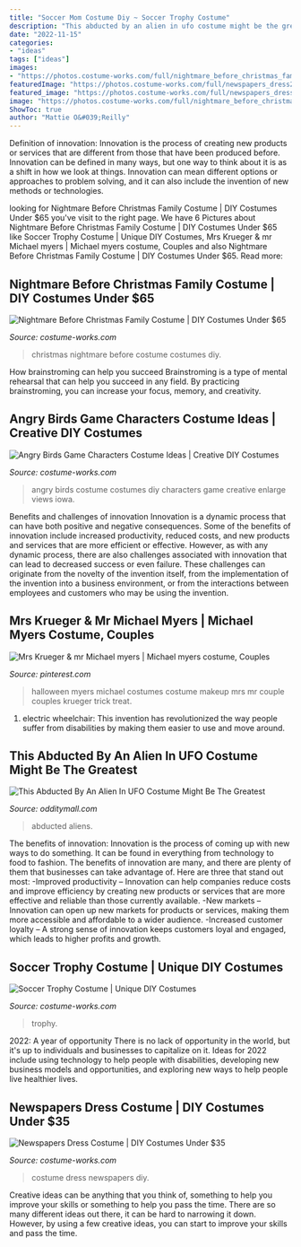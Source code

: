```yaml
---
title: "Soccer Mom Costume Diy ~ Soccer Trophy Costume"
description: "This abducted by an alien in ufo costume might be the greatest"
date: "2022-11-15"
categories:
- "ideas"
tags: ["ideas"]
images:
- "https://photos.costume-works.com/full/nightmare_before_christmas_family17.jpg"
featuredImage: "https://photos.costume-works.com/full/newspapers_dress2.jpg"
featured_image: "https://photos.costume-works.com/full/newspapers_dress2.jpg"
image: "https://photos.costume-works.com/full/nightmare_before_christmas_family17.jpg"
ShowToc: true
author: "Mattie O&#039;Reilly"
---
```



Definition of innovation:
Innovation is the process of creating new products or services that are different from those that have been produced before. Innovation can be defined in many ways, but one way to think about it is as a shift in how we look at things. Innovation can mean different options or approaches to problem solving, and it can also include the invention of new methods or technologies.

	

		
looking for Nightmare Before Christmas Family Costume | DIY Costumes Under $65 you've visit to the right page. We have 6 Pictures about Nightmare Before Christmas Family Costume | DIY Costumes Under $65 like Soccer Trophy Costume | Unique DIY Costumes, Mrs Krueger &amp; mr Michael myers | Michael myers costume, Couples and also Nightmare Before Christmas Family Costume | DIY Costumes Under $65. Read more:
		
    
## Nightmare Before Christmas Family Costume | DIY Costumes Under $65

<img loading=lazy src="https://photos.costume-works.com/full/nightmare_before_christmas_family17.jpg" onerror="this.onerror=null;this.src='https://tse4.mm.bing.net/th?id=OIP.WTmCIQpJyiHpbGpo8uDlmgHaKs&amp;pid=15.1';" alt="Nightmare Before Christmas Family Costume | DIY Costumes Under $65">

_Source: costume-works.com_

>christmas nightmare before costume costumes diy. 

	

How brainstroming can help you succeed
Brainstroming is a type of mental rehearsal that can help you succeed in any field. By practicing brainstroming, you can increase your focus, memory, and creativity.

    
## Angry Birds Game Characters Costume Ideas | Creative DIY Costumes

<img loading=lazy src="https://photos.costume-works.com/full/angry_birds_iowa_style2.jpg" onerror="this.onerror=null;this.src='https://tse4.mm.bing.net/th?id=OIP.NpKUZEAVX18YjsQNC4D4KgHaLq&amp;pid=15.1';" alt="Angry Birds Game Characters Costume Ideas | Creative DIY Costumes">

_Source: costume-works.com_

>angry birds costume costumes diy characters game creative enlarge views iowa. 

	

Benefits and challenges of innovation
Innovation is a dynamic process that can have both positive and negative consequences. Some of the benefits of innovation include increased productivity, reduced costs, and new products and services that are more efficient or effective. However, as with any dynamic process, there are also challenges associated with innovation that can lead to decreased success or even failure. These challenges can originate from the novelty of the invention itself, from the implementation of the invention into a business environment, or from the interactions between employees and customers who may be using the invention.

    
## Mrs Krueger &amp; Mr Michael Myers | Michael Myers Costume, Couples

<img loading=lazy src="https://i.pinimg.com/736x/30/5c/f8/305cf89a7fce43aae3ee9b43b2ab2e66.jpg" onerror="this.onerror=null;this.src='https://tse4.mm.bing.net/th?id=OIP.Xpg08dGW9UaAZmVtGoBYewHaNK&amp;pid=15.1';" alt="Mrs Krueger &amp; mr Michael myers | Michael myers costume, Couples">

_Source: pinterest.com_

>halloween myers michael costumes costume makeup mrs mr couple couples krueger trick treat. 

	

1) electric wheelchair: This invention has revolutionized the way people suffer from disabilities by making them easier to use and move around.

    
## This Abducted By An Alien In UFO Costume Might Be The Greatest

<img loading=lazy src="https://odditymall.com/includes/content/upload/this-abducted-by-an-alien-in-ufo-costume-might-be-the-greatest-halloween-idea-ever-8953.jpg" onerror="this.onerror=null;this.src='https://tse3.mm.bing.net/th?id=OIP.sUArY555Z_kafHp1S0efcAHaKf&amp;pid=15.1';" alt="This Abducted By An Alien In UFO Costume Might Be The Greatest">

_Source: odditymall.com_

>abducted aliens. 

	

The benefits of innovation:
Innovation is the process of coming up with new ways to do something. It can be found in everything from technology to food to fashion. The benefits of innovation are many, and there are plenty of them that businesses can take advantage of. Here are three that stand out most: 
-Improved productivity – Innovation can help companies reduce costs and improve efficiency by creating new products or services that are more effective and reliable than those currently available.
-New markets – Innovation can open up new markets for products or services, making them more accessible and affordable to a wider audience.
-Increased customer loyalty – A strong sense of innovation keeps customers loyal and engaged, which leads to higher profits and growth.

    
## Soccer Trophy Costume | Unique DIY Costumes

<img loading=lazy src="https://photos.costume-works.com/full/soccer_trophy.jpg" onerror="this.onerror=null;this.src='https://tse1.mm.bing.net/th?id=OIP.lqCK1rSOFLkGwVCPUO1FXQHaNM&amp;pid=15.1';" alt="Soccer Trophy Costume | Unique DIY Costumes">

_Source: costume-works.com_

>trophy. 

	

2022: A year of opportunity
There is no lack of opportunity in the world, but it's up to individuals and businesses to capitalize on it. Ideas for 2022 include using technology to help people with disabilities, developing new business models and opportunities, and exploring new ways to help people live healthier lives.

    
## Newspapers Dress Costume | DIY Costumes Under $35

<img loading=lazy src="https://photos.costume-works.com/full/newspapers_dress2.jpg" onerror="this.onerror=null;this.src='https://tse2.mm.bing.net/th?id=OIP.ED5hqPpVEpcewU3ry1MvnwHaMN&amp;pid=15.1';" alt="Newspapers Dress Costume | DIY Costumes Under $35">

_Source: costume-works.com_

>costume dress newspapers diy. 

	

Creative ideas can be anything that you think of, something to help you improve your skills or something to help you pass the time. There are so many different ideas out there, it can be hard to narrowing it down. However, by using a few creative ideas, you can start to improve your skills and pass the time.

